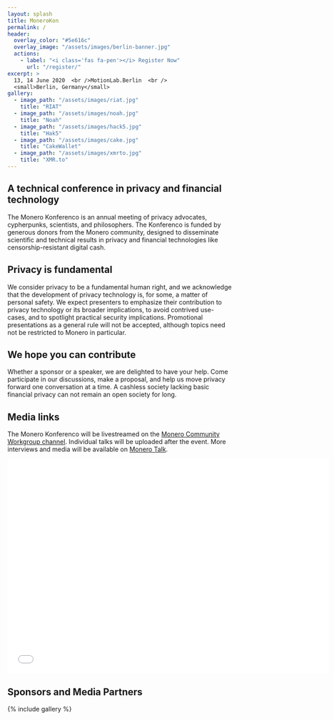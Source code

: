 ```yaml
---
layout: splash
title: MoneroKon
permalink: /
header:
  overlay_color: "#5e616c"
  overlay_image: "/assets/images/berlin-banner.jpg"
  actions:
    - label: "<i class='fas fa-pen'></i> Register Now"
      url: "/register/"
excerpt: >
  13, 14 June 2020  <br />MotionLab.Berlin  <br />
  <small>Berlin, Germany</small>
gallery:
  - image_path: "/assets/images/riat.jpg"
    title: "RIAT"
  - image_path: "/assets/images/noah.jpg"
    title: "Noah"
  - image_path: "/assets/images/hack5.jpg"
    title: "Hak5"
  - image_path: "/assets/images/cake.jpg"
    title: "CakeWallet"
  - image_path: "/assets/images/xmrto.jpg"
    title: "XMR.to"
---
```


## A technical conference in privacy and financial technology

The Monero Konferenco is an annual meeting of privacy advocates, cypherpunks,  scientists, and philosophers. The Konferenco is funded by generous donors from the Monero community, designed to disseminate scientific and technical results in privacy and financial technologies like censorship-resistant digital cash.

## Privacy is fundamental

We consider privacy to be a fundamental human right, and we acknowledge that the development of privacy technology is, for some, a matter of personal safety. We expect presenters to emphasize their contribution to privacy technology or its broader implications, to avoid contrived use-cases, and to spotlight practical security implications. Promotional presentations as a general rule will not be accepted, although topics need not be restricted to Monero in particular.

## We hope you can contribute

Whether a sponsor or a speaker, we are delighted to have your help. Come participate in our discussions, make a proposal, and help us move privacy forward one conversation at a time. A cashless society lacking basic financial privacy can not remain an open society for long.

## Media links

The Monero Konferenco will be livestreamed on the [Monero Community Workgroup channel](https://youtube.com/c/monerocommunityworkgroup). Individual talks will be uploaded after the event. More interviews and media will be available on [Monero Talk](https://www.youtube.com/channel/UC3Hx81QYLoEQkm3vyl4N4eQ).

<div class="videoWrapper">
<iframe width="720" height="480" src="/assets/videos/monerokon2019.mp4" frameborder="0" allowfullscreen> </iframe>
</div>

## Sponsors and Media Partners

{% include gallery %}

